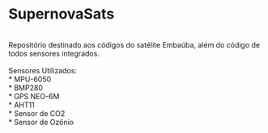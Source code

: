 # SupernovaSats<br>
<br>
Repositório destinado aos códigos do satélite Embaúba, além do código de todos sensores integrados.<br>
<br>
Sensores Utilizados:<br>
* MPU-6050<br>
* BMP280<br>
* GPS NEO-6M<br>
* AHT11<br>
* Sensor de CO2<br>
* Sensor de Ozônio<br>
